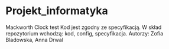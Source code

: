 # Projekt_informatyka
Mackworth Clock test
Kod jest zgodny ze specyfikacją.
W skład repozytorium wchodzą: kod, config, specyfikacja.
Autorzy: Zofia Bladowska, Anna Drwal

